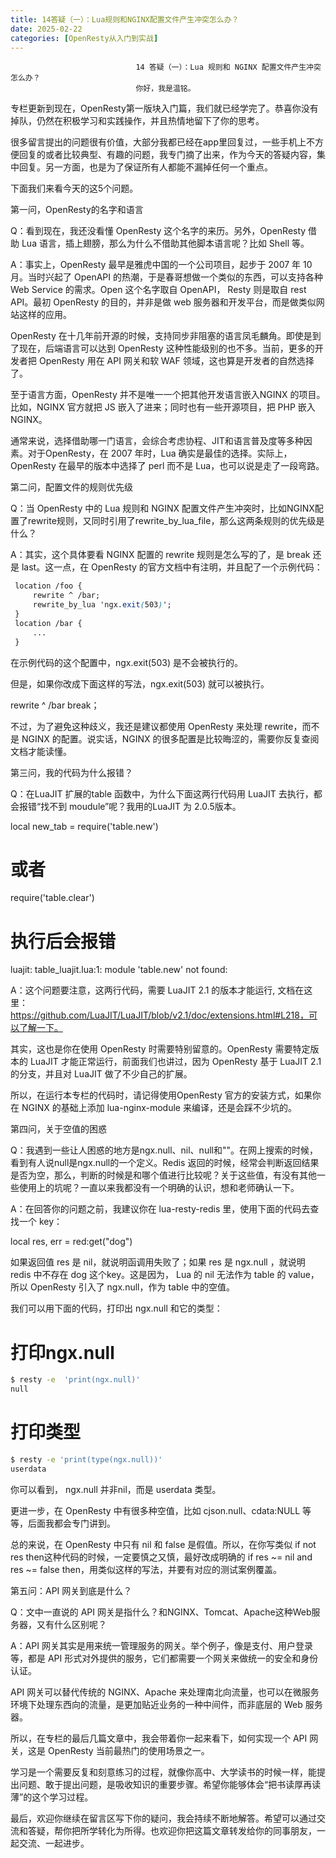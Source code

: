 ```yaml
---
title: 14答疑（一）：Lua规则和NGINX配置文件产生冲突怎么办？
date: 2025-02-22
categories: [OpenResty从入门到实战]
---
```

```text
                            14 答疑（一）：Lua 规则和 NGINX 配置文件产生冲突怎么办？
                            你好，我是温铭。
```

专栏更新到现在，OpenResty第一版块入门篇，我们就已经学完了。恭喜你没有掉队，仍然在积极学习和实践操作，并且热情地留下了你的思考。

很多留言提出的问题很有价值，大部分我都已经在app里回复过，一些手机上不方便回复的或者比较典型、有趣的问题，我专门摘了出来，作为今天的答疑内容，集中回复。另一方面，也是为了保证所有人都能不漏掉任何一个重点。

下面我们来看今天的这5个问题。

第一问，OpenResty的名字和语言

Q：看到现在，我还没看懂 OpenResty 这个名字的来历。另外，OpenResty 借助 Lua 语言，插上翅膀，那么为什么不借助其他脚本语言呢？比如 Shell 等。

A：事实上，OpenResty 最早是雅虎中国的一个公司项目，起步于 2007 年 10 月。当时兴起了 OpenAPI 的热潮，于是春哥想做一个类似的东西，可以支持各种 Web Service 的需求。Open 这个名字取自 OpenAPI， Resty 则是取自 rest API。最初 OpenResty 的目的，并非是做 web 服务器和开发平台，而是做类似网站这样的应用。

OpenResty 在十几年前开源的时候，支持同步非阻塞的语言凤毛麟角。即使是到了现在，后端语言可以达到 OpenResty 这种性能级别的也不多。当前，更多的开发者把 OpenResty 用在 API 网关和软 WAF 领域，这也算是开发者的自然选择了。

至于语言方面，OpenResty 并不是唯一一个把其他开发语言嵌入NGINX 的项目。比如，NGINX 官方就把 JS 嵌入了进来；同时也有一些开源项目，把 PHP 嵌入 NGINX。

通常来说，选择借助哪一门语言，会综合考虑协程、JIT和语言普及度等多种因素。对于OpenResty，在 2007 年时，Lua 确实是最佳的选择。实际上，OpenResty 在最早的版本中选择了 perl 而不是 Lua，也可以说是走了一段弯路。

第二问，配置文件的规则优先级

Q：当 OpenResty 中的 Lua 规则和 NGINX 配置文件产生冲突时，比如NGINX配置了rewrite规则，又同时引用了rewrite_by_lua_file，那么这两条规则的优先级是什么？

A：其实，这个具体要看 NGINX 配置的 rewrite 规则是怎么写的了，是 break 还是 last。这一点，在 OpenResty 的官方文档中有注明，并且配了一个示例代码：

```css
 location /foo {
     rewrite ^ /bar;
     rewrite_by_lua 'ngx.exit(503)';
 }
 location /bar {
     ...
 }
```


在示例代码的这个配置中，ngx.exit(503) 是不会被执行的。

但是，如果你改成下面这样的写法，ngx.exit(503) 就可以被执行。

rewrite ^ /bar break；


不过，为了避免这种歧义，我还是建议都使用 OpenResty 来处理 rewrite，而不是 NGINX 的配置。说实话，NGINX 的很多配置是比较晦涩的，需要你反复查阅文档才能读懂。

第三问，我的代码为什么报错？

Q：在LuaJIT 扩展的table 函数中，为什么下面这两行代码用 LuaJIT 去执行，都会报错“找不到 moudule”呢？我用的LuaJIT 为 2.0.5版本。

local new_tab = require('table.new')
# 或者
require('table.clear')

# 执行后会报错
luajit: table_luajit.lua:1: module 'table.new' not found:


A：这个问题要注意，这两行代码，需要 LuaJIT 2.1 的版本才能运行, 文档在这里：https://github.com/LuaJIT/LuaJIT/blob/v2.1/doc/extensions.html#L218，可以了解一下。

其实，这也是你在使用 OpenResty 时需要特别留意的。OpenResty 需要特定版本的 LuaJIT 才能正常运行，前面我们也讲过，因为 OpenResty 基于 LuaJIT 2.1 的分支，并且对 LuaJIT 做了不少自己的扩展。

所以，在运行本专栏的代码时，请记得使用OpenResty 官方的安装方式，如果你在 NGINX 的基础上添加 lua-nginx-module 来编译，还是会踩不少坑的。

第四问，关于空值的困惑

Q：我遇到一些让人困惑的地方是ngx.null、nil、null和""。在网上搜索的时候，看到有人说null是ngx.null的一个定义。Redis 返回的时候，经常会判断返回结果是否为空，那么，判断的时候是和哪个值进行比较呢？关于这些值，有没有其他一些使用上的坑呢？一直以来我都没有一个明确的认识，想和老师确认一下。

A：在回答你的问题之前，我建议你在 lua-resty-redis 里，使用下面的代码去查找一个 key：

local res, err = red:get("dog")


如果返回值 res 是 nil，就说明函调用失败了；如果 res 是 ngx.null ，就说明redis 中不存在 dog 这个key。这是因为， Lua 的 nil 无法作为 table 的 value，所以 OpenResty 引入了 ngx.null，作为 table 中的空值。

我们可以用下面的代码，打印出 ngx.null 和它的类型：

# 打印ngx.null
```bash
$ resty -e  'print(ngx.null)'
null
```

# 打印类型
```bash
$ resty -e 'print(type(ngx.null))'
userdata
```


你可以看到， ngx.null 并非nil，而是 userdata 类型。

更进一步，在 OpenResty 中有很多种空值，比如 cjson.null、cdata:NULL 等等，后面我都会专门讲到。

总的来说，在 OpenResty 中只有 nil 和 false 是假值。所以，在你写类似 if not res then这种代码的时候，一定要慎之又慎，最好改成明确的 if res ~= nil and res ~= false then，用类似这样的写法，并要有对应的测试案例覆盖。

第五问：API 网关到底是什么？

Q：文中一直说的 API 网关是指什么？和NGINX、Tomcat、Apache这种Web服务器，又有什么区别呢？

A：API 网关其实是用来统一管理服务的网关。举个例子，像是支付、用户登录等，都是 API 形式对外提供的服务，它们都需要一个网关来做统一的安全和身份认证。

API 网关可以替代传统的 NGINX、Apache 来处理南北向流量，也可以在微服务环境下处理东西向的流量，是更加贴近业务的一种中间件，而非底层的 Web 服务器。

所以，在专栏的最后几篇文章中，我会带着你一起来看下，如何实现一个 API 网关，这是 OpenResty 当前最热门的使用场景之一。

学习是一个需要反复和刻意练习的过程，就像你高中、大学读书的时候一样，能提出问题、敢于提出问题，是吸收知识的重要步骤。希望你能够体会“把书读厚再读薄”的这个学习过程。

最后，欢迎你继续在留言区写下你的疑问，我会持续不断地解答。希望可以通过交流和答疑，帮你把所学转化为所得。也欢迎你把这篇文章转发给你的同事朋友，一起交流、一起进步。

                        
                        
                            